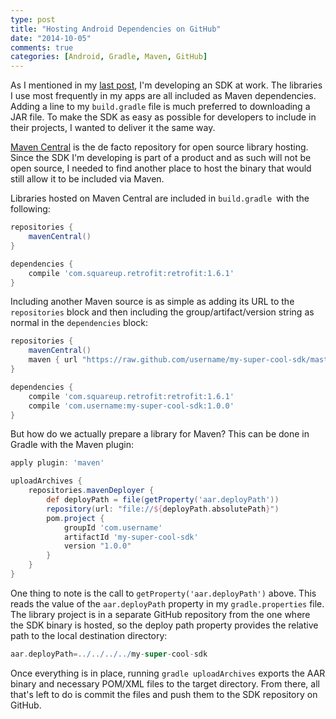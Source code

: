 ```yaml
---
type: post
title: "Hosting Android Dependencies on GitHub"
date: "2014-10-05"
comments: true
categories: [Android, Gradle, Maven, GitHub]
---
```


As I mentioned in my [last post](http://andydyer.org/blog/2014/09/29/delombok-and-javadoc-with-gradle/), I'm developing an SDK at work. The libraries I use most frequently in my apps are all included as Maven dependencies. Adding a line to my `build.gradle` file is much preferred to downloading a JAR file. To make the SDK as easy as possible for developers to include in their projects, I wanted to deliver it the same way.

[Maven Central](http://central.sonatype.org/) is the de facto repository for open source library hosting. Since the SDK I'm developing is part of a product and as such will not be open source, I needed to find another place to host the binary that would still allow it to be included via Maven.

Libraries hosted on Maven Central are included in `build.gradle `with the following:

```groovy
repositories {
    mavenCentral()
}

dependencies {
    compile 'com.squareup.retrofit:retrofit:1.6.1'
}
```

Including another Maven source is as simple as adding its URL to the `repositories` block and then including the group/artifact/version string as normal in the `dependencies` block:

```groovy
repositories {
    mavenCentral()
    maven { url "https://raw.github.com/username/my-super-cool-sdk/master" }
}

dependencies {
    compile 'com.squareup.retrofit:retrofit:1.6.1'
    compile 'com.username:my-super-cool-sdk:1.0.0'
}
```

But how do we actually prepare a library for Maven? This can be done in Gradle with the Maven plugin:

```groovy
apply plugin: 'maven'

uploadArchives {
    repositories.mavenDeployer {
        def deployPath = file(getProperty('aar.deployPath'))
        repository(url: "file://${deployPath.absolutePath}")
        pom.project {
            groupId 'com.username'
            artifactId 'my-super-cool-sdk'
            version "1.0.0"
        }
    }
}
```

One thing to note is the call to `getProperty('aar.deployPath')` above. This reads the value of the `aar.deployPath` property in my `gradle.properties` file. The library project is in a separate GitHub repository from the one where the SDK binary is hosted, so the deploy path property provides the relative path to the local destination directory:

```groovy
aar.deployPath=../../../../my-super-cool-sdk
```

Once everything is in place, running `gradle uploadArchives` exports the AAR binary and necessary POM/XML files to the target directory. From there, all that's left to do is commit the files and push them to the SDK repository on GitHub.